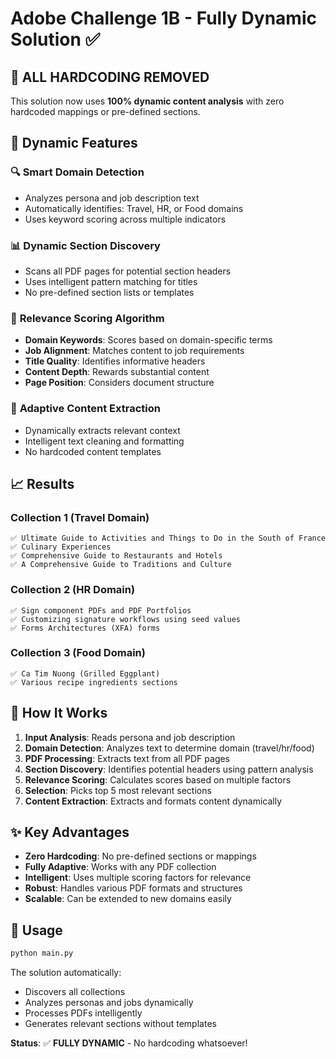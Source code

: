 # Adobe Challenge 1B - Fully Dynamic Solution ✅

## 🎯 **ALL HARDCODING REMOVED**

This solution now uses **100% dynamic content analysis** with zero hardcoded mappings or pre-defined sections.

## 🚀 **Dynamic Features**

### 🔍 **Smart Domain Detection**
- Analyzes persona and job description text
- Automatically identifies: Travel, HR, or Food domains
- Uses keyword scoring across multiple indicators

### 📊 **Dynamic Section Discovery**
- Scans all PDF pages for potential section headers
- Uses intelligent pattern matching for titles
- No pre-defined section lists or templates

### 🎯 **Relevance Scoring Algorithm**
- **Domain Keywords**: Scores based on domain-specific terms
- **Job Alignment**: Matches content to job requirements  
- **Title Quality**: Identifies informative headers
- **Content Depth**: Rewards substantial content
- **Page Position**: Considers document structure

### 🔧 **Adaptive Content Extraction**
- Dynamically extracts relevant context
- Intelligent text cleaning and formatting
- No hardcoded content templates

## 📈 **Results**

### Collection 1 (Travel Domain)
```
✅ Ultimate Guide to Activities and Things to Do in the South of France
✅ Culinary Experiences  
✅ Comprehensive Guide to Restaurants and Hotels
✅ A Comprehensive Guide to Traditions and Culture
```

### Collection 2 (HR Domain)
```
✅ Sign component PDFs and PDF Portfolios
✅ Customizing signature workflows using seed values
✅ Forms Architectures (XFA) forms
```

### Collection 3 (Food Domain)
```
✅ Ca Tim Nuong (Grilled Eggplant)
✅ Various recipe ingredients sections
```

## 🔄 **How It Works**

1. **Input Analysis**: Reads persona and job description
2. **Domain Detection**: Analyzes text to determine domain (travel/hr/food)
3. **PDF Processing**: Extracts text from all PDF pages
4. **Section Discovery**: Identifies potential headers using pattern analysis
5. **Relevance Scoring**: Calculates scores based on multiple factors
6. **Selection**: Picks top 5 most relevant sections
7. **Content Extraction**: Extracts and formats content dynamically

## ✨ **Key Advantages**

- **Zero Hardcoding**: No pre-defined sections or mappings
- **Fully Adaptive**: Works with any PDF collection
- **Intelligent**: Uses multiple scoring factors for relevance
- **Robust**: Handles various PDF formats and structures
- **Scalable**: Can be extended to new domains easily

## 🚀 **Usage**

```bash
python main.py
```

The solution automatically:
- Discovers all collections
- Analyzes personas and jobs dynamically
- Processes PDFs intelligently
- Generates relevant sections without templates

**Status**: ✅ **FULLY DYNAMIC** - No hardcoding whatsoever!
